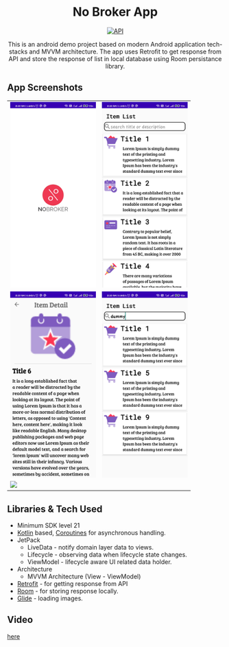 <h1 align="center">No Broker App</h1>

<p align="center">
  <a href="https://android-arsenal.com/api?level=21"><img alt="API" src="https://img.shields.io/badge/API-21%2B-brightgreen.svg?style=flat"/></a>
</p>

<p align="center"> 
This is an android demo project based on modern Android application tech-stacks and MVVM architecture. The app uses Retrofit to get response from API and store the response of list in local database using Room persistance library.
</p>

## App Screenshots

<table>
  <tr>
    <td><img src="https://github.com/rahul6975/NoBroker-App/blob/master/screenshots/one.jpg" width="200"/></td>
    <td><img src="https://github.com/rahul6975/NoBroker-App/blob/master/screenshots/two.jpg" width="200"/></td>
  </tr>
  
  <tr>
    <td><img src="https://github.com/rahul6975/NoBroker-App/blob/master/screenshots/three.jpg" width="200"/></td>
    <td><img src="https://github.com/rahul6975/NoBroker-App/blob/master/screenshots/four.jpg" width="200"/></td>
  </tr>
  
  <tr>
    <td><img src="https://github.com/rahul6975/NoBroker-App/blob/master/screenshots/five.gif" width="200"/></td>
  </tr>
  
   
  
 </table>

## Libraries & Tech Used
- Minimum SDK level 21
- [Kotlin](https://kotlinlang.org/) based, [Coroutines](https://github.com/Kotlin/kotlinx.coroutines) for asynchronous handling.
- JetPack
  - LiveData - notify domain layer data to views.
  - Lifecycle - observing data when lifecycle state changes.
  - ViewModel - lifecycle aware UI related data holder.
- Architecture
  - MVVM Architecture (View - ViewModel) 
- [Retrofit](https://square.github.io/retrofit/) - for getting response from API
- [Room](https://developer.android.com/training/data-storage/room) - for storing response locally. 
- [Glide](https://github.com/bumptech/glide) - loading images.

## Video
[here](https://drive.google.com/file/d/1I8TU9RUoCtdSptPFfU0Fvycpmvkt0gJr/view?usp=drivesdk)
